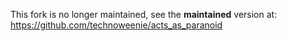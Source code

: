 This fork is no longer maintained, see the **maintained** version at: https://github.com/technoweenie/acts_as_paranoid
